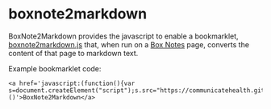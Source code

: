 # boxnote2markdown
BoxNote2Markdown provides the javascript to enable a bookmarklet, [boxnote2markdown.js](https://communicatehealth.github.io/boxnote2markdown/boxnote2markdown.js) that, when run on a [Box Notes](https://www.box.com/notes) page, converts the content of that page to markdown text.

Example bookmarklet code:

    <a href='javascript:(function(){var s=document.createElement("script");s.src="https://communicatehealth.github.io/boxnote2markdown/boxnote2markdown.js";document.body.appendChild(s);})()'>BoxNote2Markdown</a>    
